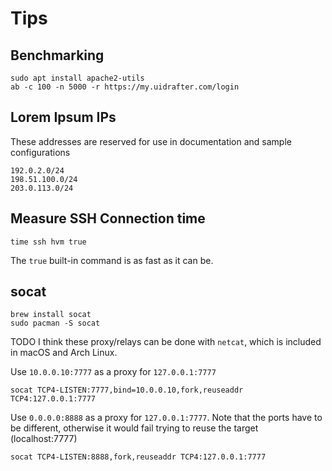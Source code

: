 # Tips

## Benchmarking
```shell script
sudo apt install apache2-utils
ab -c 100 -n 5000 -r https://my.uidrafter.com/login
```

## Lorem Ipsum IPs
These addresses are reserved for use in documentation and sample configurations
```shell script
192.0.2.0/24
198.51.100.0/24
203.0.113.0/24
```

## Measure SSH Connection time
```shell script
time ssh hvm true
```
The `true` built-in command is as fast as it can be.


## socat
```shell
brew install socat
sudo pacman -S socat
```
TODO I think these proxy/relays can be done with `netcat`, which is included in macOS and Arch Linux.


Use `10.0.0.10:7777` as a proxy for `127.0.0.1:7777`
```shell
socat TCP4-LISTEN:7777,bind=10.0.0.10,fork,reuseaddr TCP4:127.0.0.1:7777
```

Use `0.0.0.0:8888` as a proxy for `127.0.0.1:7777`. Note that the ports have to
be different, otherwise it would fail trying to reuse the target (localhost:7777)
```shell
socat TCP4-LISTEN:8888,fork,reuseaddr TCP4:127.0.0.1:7777
```



